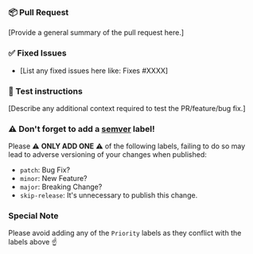 ### 📦 Pull Request

[Provide a general summary of the pull request here.]

### ✅ Fixed Issues

- [List any fixed issues here like: Fixes #XXXX]

### 🚨 Test instructions

[Describe any additional context required to test the PR/feature/bug fix.]

### ⚠️ Don't forget to add a [semver](https://semver.org/) label! 
Please ⚠️ **ONLY ADD ONE** ⚠️ of the following labels, failing to do so may lead to adverse versioning of your changes when published:
- `patch`: Bug Fix?
- `minor`: New Feature?
- `major`: Breaking Change?
- `skip-release`: It's unnecessary to publish this change.

### Special Note
Please avoid adding any of the `Priority` labels as they conflict with the labels above ☝️
